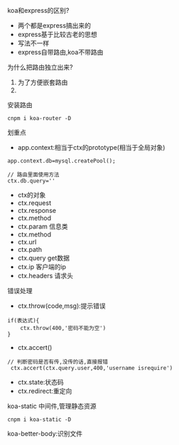koa和express的区别?
* 两个都是express搞出来的
* express基于比较古老的思想
* 写法不一样
* express自带路由,koa不带路由

为什么把路由独立出来?
1. 为了方便嵌套路由
2. 

安装路由
```
cnpm i koa-router -D
```

划重点
* app.context:相当于ctx的prototype(相当于全局对象)
```
app.context.db=mysql.createPool();

// 路由里面使用方法
ctx.db.query=''
```
* ctx的对象
 * ctx.request
 * ctx.response
 * ctx.method
 * ctx.param
信息类
* ctx.method
* ctx.url
* ctx.path
* ctx.query get数据
* ctx.ip 客户端的ip
* ctx.headers 请求头

错误处理
* ctx.throw(code,msg):提示错误
```
if(表达式){
    ctx.throw(400,'密码不能为空')
}
```
* ctx.accert()
```
// 判断密码是否有传,没传的话,直接报错 
 ctx.accert(ctx.query.user,400,'username isrequire')
```
* ctx.state:状态码
* ctx.redirect:重定向

koa-static 中间件,管理静态资源
```
cnpm i koa-static -D
```

koa-better-body:识别文件
```

````